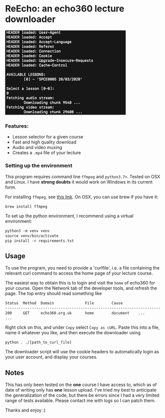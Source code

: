 # ReEcho: an echo360 lecture downloader

![sample-output](https://github.com/Dustpancake/ReEcho/blob/master/header.png)

### Features:

- Lesson selector for a given course
- Fast and high quality download
- Audio and video muxing
- Creates a `.mp4` file of your lecture

### Setting up the environment
This program requires command line `ffmpeg` and `python3.7+`. Tested on OSX and Linux. I have **strong doubts** it would work on Windows in its current form.

For installing `ffmpeg`, see [this link](https://ffmpeg.org/download.html). On OSX, you can use brew if you have it:
```
brew install ffmpeg
```
To set up the python environment, I recommend using a virtual environment:
```
python3 -m venv venv
source venv/bin/activate
pip install -r requirements.txt
```

## Usage
To use the program, you need to provide a 'curlfile', i.e. a file containing the relevant curl command to access the home page of your lecture course.

The easiest way to obtain this is to login and visit the `home` of echo360 for your course. Open the Network tab of the developer tools, and refresh the page. The top entry should read something like 
```
Status	Method	Domain				File 		Cause
----------------------------------------------------------------------	
200		GET		echo360.org.uk 		home 		document	...
...
```
Right click on this, and under `Copy` select `Copy as cURL`. Paste this into a file, name it whatever you like, and then execute the downloader using
```
python . ./[path_to_curl_file]
```

The downloader script will use the cookie headers to automatically login as your user account, and display your courses.

## Notes
This has only been tested on the **one** course I have access to, which as of date of writing only has **one** lesson upload. I've tried my best to anticipate the generalization of the code, but there be errors since I had a very limited range of tests available. Please contact me with logs so I can patch them.

Thanks and enjoy :)